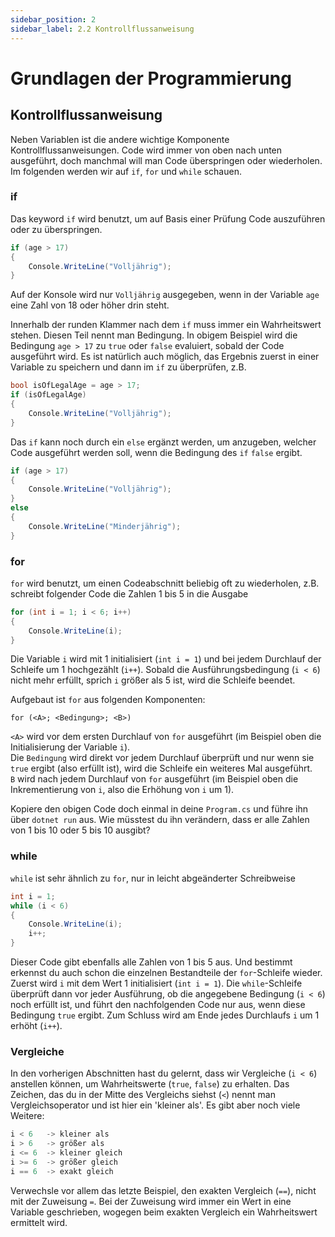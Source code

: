 ```yaml
---
sidebar_position: 2
sidebar_label: 2.2 Kontrollflussanweisung
---
```


# Grundlagen der Programmierung

## Kontrollflussanweisung
Neben Variablen ist die andere wichtige Komponente Kontrollflussanweisungen. Code wird immer von oben nach unten ausgeführt, doch manchmal will man Code überspringen oder wiederholen. Im folgenden werden wir auf `if`, `for` und `while` schauen.

### if
Das keyword `if` wird benutzt, um auf Basis einer Prüfung Code auszuführen oder zu überspringen.
```cs
if (age > 17)
{
	Console.WriteLine("Volljährig");
}
```
Auf der Konsole wird nur `Volljährig` ausgegeben, wenn in der Variable `age` eine Zahl von 18 oder höher drin steht.

Innerhalb der runden Klammer nach dem `if` muss immer ein Wahrheitswert stehen. Diesen Teil nennt man Bedingung. In obigem Beispiel wird die Bedingung `age > 17` zu `true` oder `false` evaluiert, sobald der Code ausgeführt wird. Es ist natürlich auch möglich, das Ergebnis zuerst in einer Variable zu speichern und dann im `if` zu überprüfen, z.B.
```cs
bool isOfLegalAge = age > 17;
if (isOfLegalAge)
{
	Console.WriteLine("Volljährig");
}
```

Das `if` kann noch durch ein `else` ergänzt werden, um anzugeben, welcher Code ausgeführt werden soll, wenn die Bedingung des `if` `false` ergibt.
```cs
if (age > 17)
{
	Console.WriteLine("Volljährig");
}
else
{
	Console.WriteLine("Minderjährig");
}
```

### for

`for` wird benutzt, um einen Codeabschnitt beliebig oft zu wiederholen, z.B. schreibt folgender Code die Zahlen 1 bis 5 in die Ausgabe
```cs
for (int i = 1; i < 6; i++)
{
    Console.WriteLine(i);
}
```
Die Variable `i` wird mit 1 initialisiert (`int i = 1`) und bei jedem Durchlauf der Schleife um 1 hochgezählt (`i++`). Sobald die Ausführungsbedingung (`i < 6`) nicht mehr erfüllt, sprich `i` größer als 5 ist, wird die Schleife beendet. 

Aufgebaut ist `for` aus folgenden Komponenten:
```
for (<A>; <Bedingung>; <B>)
```

`<A>` wird vor dem ersten Durchlauf von `for` ausgeführt (im Beispiel oben die Initialisierung der Variable `i`).<br/>
Die `Bedingung` wird direkt vor jedem Durchlauf überprüft und nur wenn sie `true` ergibt (also erfüllt ist), wird die Schleife ein weiteres Mal ausgeführt.<br/>
`B` wird nach jedem Durchlauf von `for` ausgeführt (im Beispiel oben die Inkrementierung von `i`, also die Erhöhung von `i` um 1).

Kopiere den obigen Code doch einmal in deine `Program.cs` und führe ihn über `dotnet run` aus. Wie müsstest du ihn verändern, dass er alle Zahlen von 1 bis 10 oder 5 bis 10 ausgibt?

### while

`while` ist sehr ähnlich zu `for`, nur in leicht abgeänderter Schreibweise
```cs
int i = 1;
while (i < 6)
{
    Console.WriteLine(i);
    i++;
}
```

Dieser Code gibt ebenfalls alle Zahlen von 1 bis 5 aus. Und bestimmt erkennst du auch schon die einzelnen Bestandteile der `for`-Schleife wieder. Zuerst wird `i` mit dem Wert 1 initialisiert (`int i = 1`). Die `while`-Schleife überprüft dann vor jeder Ausführung, ob die angegebene Bedingung (`i < 6`) noch erfüllt ist, und führt den nachfolgenden Code nur aus, wenn diese Bedingung `true` ergibt. Zum Schluss wird am Ende jedes Durchlaufs `i` um 1 erhöht (`i++`).

### Vergleiche

In den vorherigen Abschnitten hast du gelernt, dass wir Vergleiche (`i < 6`) anstellen können, um Wahrheitswerte (`true`, `false`) zu erhalten. Das Zeichen, das du in der Mitte des Vergleichs siehst (`<`) nennt man Vergleichsoperator und ist hier ein 'kleiner als'. Es gibt aber noch viele Weitere:
```cs
i < 6   -> kleiner als
i > 6   -> größer als
i <= 6  -> kleiner gleich
i >= 6  -> größer gleich
i == 6  -> exakt gleich
```

Verwechsle vor allem das letzte Beispiel, den exakten Vergleich (`==`), nicht mit der Zuweisung `=`. Bei der Zuweisung wird immer ein Wert in eine Variable geschrieben, wogegen beim exakten Vergleich ein Wahrheitswert ermittelt wird.
